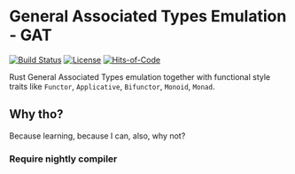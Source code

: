 # General Associated Types Emulation - GAT

<!-- [![Documentation](https://docs.rs/sugars/badge.svg)](https://docs.rs/sugars) -->
[![Build Status](https://api.travis-ci.com/GrayJack/gat.svg?branch=master)](https://travis-ci.com/GrayJack/gat)
[![License](https://img.shields.io/github/license/GrayJack/gat.svg)](./LICENSE)
[![Hits-of-Code](https://hitsofcode.com/github/GrayJack/gat)](https://hitsofcode.com/view/github/GrayJack/gat)

Rust General Associated Types emulation together with functional style traits like `Functor`, `Applicative`, `Bifunctor`, `Monoid`, `Monad`.

## Why tho?
Because learning, because I can, also, why not?


### Require nightly compiler
